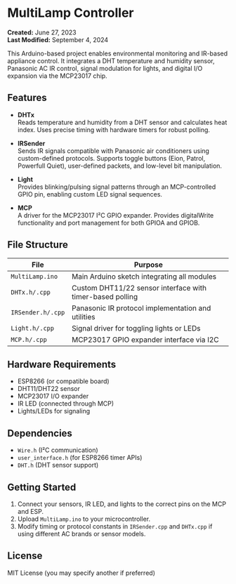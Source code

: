# MultiLamp Controller

**Created:** ‎June ‎27, ‎2023  
**Last Modified:** September ‎4, ‎2024

This Arduino-based project enables environmental monitoring and IR-based appliance control. It integrates a DHT temperature and humidity sensor, Panasonic AC IR control, signal modulation for lights, and digital I/O expansion via the MCP23017 chip.

## Features

- **DHTx**  
  Reads temperature and humidity from a DHT sensor and calculates heat index. Uses precise timing with hardware timers for robust polling.

- **IRSender**  
  Sends IR signals compatible with Panasonic air conditioners using custom-defined protocols. Supports toggle buttons (Eion, Patrol, Powerfull Quiet), user-defined packets, and low-level bit manipulation.

- **Light**  
  Provides blinking/pulsing signal patterns through an MCP-controlled GPIO pin, enabling custom LED signal sequences.

- **MCP**  
  A driver for the MCP23017 I²C GPIO expander. Provides digitalWrite functionality and port management for both GPIOA and GPIOB.

## File Structure

| File            | Purpose |
|-----------------|---------|
| `MultiLamp.ino` | Main Arduino sketch integrating all modules |
| `DHTx.h/.cpp`   | Custom DHT11/22 sensor interface with timer-based polling |
| `IRSender.h/.cpp` | Panasonic IR protocol implementation and utilities |
| `Light.h/.cpp`  | Signal driver for toggling lights or LEDs |
| `MCP.h/.cpp`    | MCP23017 GPIO expander interface via I2C |

## Hardware Requirements

- ESP8266 (or compatible board)
- DHT11/DHT22 sensor
- MCP23017 I/O expander
- IR LED (connected through MCP)
- Lights/LEDs for signaling

## Dependencies

- `Wire.h` (I²C communication)
- `user_interface.h` (for ESP8266 timer APIs)
- `DHT.h` (DHT sensor support)

## Getting Started

1. Connect your sensors, IR LED, and lights to the correct pins on the MCP and ESP.
2. Upload `MultiLamp.ino` to your microcontroller.
3. Modify timing or protocol constants in `IRSender.cpp` and `DHTx.cpp` if using different AC brands or sensor models.

## License

MIT License (you may specify another if preferred)
